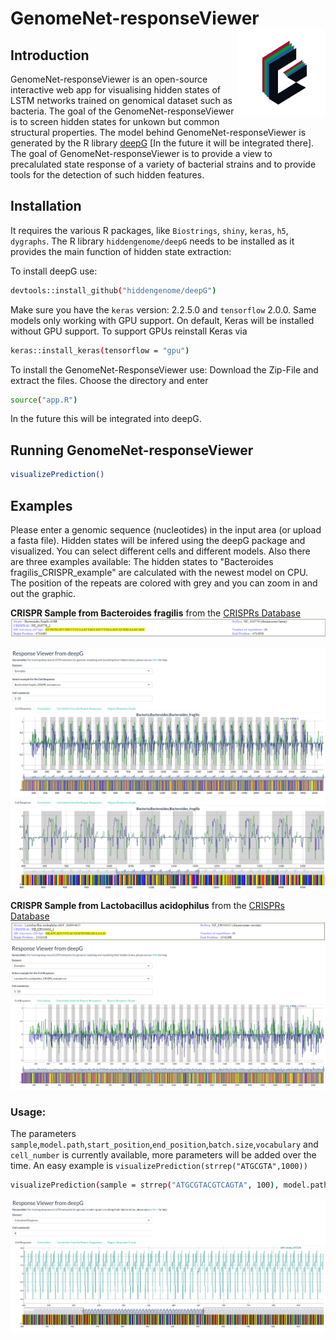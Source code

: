 # GenomeNet-responseViewer <img src="www/Logo.png" width="131px" height="140px" align="right" style="padding-left:10px;background-color:white;" />

## Introduction

GenomeNet-responseViewer is an open-source interactive web app for visualising hidden states of LSTM networks trained on genomical dataset such as bacteria. The goal of the GenomeNet-responseViewer is to screen hidden states for unkown but common structural properties. The model behind GenomeNet-responseViewer is generated by the R library [deepG](https://github.com/hiddengenome/deepG) [In the future it will be integrated there]. The goal of GenomeNet-responseViewer is to provide a view to precalulated state response of a variety of bacterial strains and to provide tools for the detection of such hidden features.

## Installation

It requires the various R packages, like `Biostrings`, `shiny`, `keras`, `h5`, `dygraphs`. The R library `hiddengenome/deepG` needs to be installed as it provides the main function of hidden state extraction: 

To install deepG use:

```bash
devtools::install_github("hiddengenome/deepG")
```

Make sure you have the `keras` version: 2.2.5.0 and `tensorflow` 2.0.0. Same models only working with GPU support. On default, Keras will be installed without GPU support. To support GPUs reinstall Keras via

```bash
keras::install_keras(tensorflow = "gpu")
```

To install the GenomeNet-ResponseViewer use:
Download the Zip-File and extract the files. Choose the directory and enter  
```bash
source("app.R")
```
In the future this will be integrated into deepG. 

## Running GenomeNet-responseViewer

```bash
visualizePrediction()
```

## Examples

Please enter a genomic sequence (nucleotides) in the input area (or upload a fasta file). Hidden states will be infered using the deepG package and visualized. You can select different cells and different models. Also there are three examples available: The hidden states to "Bacteroides fragilis_CRISPR_example" are calculated with the newest model on CPU. The position of the repeats are colored with grey and you can zoom in and out the graphic.

**CRISPR Sample from Bacteroides fragilis** from the [CRISPRs Database](https://crispr.i2bc.paris-saclay.fr/crispr/)
![Web app](www/CRISPR_example.png)

![Web app](www/figure1.png)
![Web app](www/figure2.png)

**CRISPR Sample from Lactobacillus acidophilus** from the [CRISPRs Database](https://crispr.i2bc.paris-saclay.fr/crispr/)
![Web app](www/Lacto_CRISPR_example.png)
![Web app](www/figure3.png)

### Usage:

The parameters `sample`,`model.path`,`start_position`,`end_position`,`batch.size`,`vocabulary` and `cell_number` is currently available, more parameters will be added over the time. An easy example is `visualizePrediction(strrep("ATGCGTA",1000))`

```bash
visualizePrediction(sample = strrep("ATGCGTACGTCAGTA", 100), model.path = "data/models/cpu_model.hdf5", vocabulary = c("l","a","g","c","t"), cell_number = 6, start_position = 300, end_position = 900)
```
![Web app](www/figure4.png)

